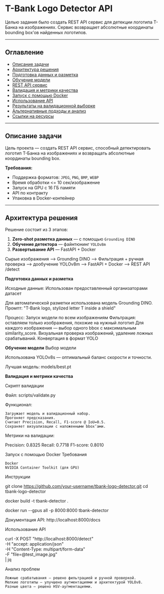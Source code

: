 # T-Bank Logo Detector API

Целью задания было создать REST API сервис для детекции логотипа Т-Банка на изображениях. Сервис возвращает абсолютные координаты bounding box’ов найденных логотипов.

---

## Оглавление

- [Описание задачи](#-описание-задачи)
- [Архитектура решения](#-архитектура-решения)
- [Подготовка данных и разметка](#-подготовка-данных-и-разметка)
- [Обучение модели](#-обучение-модели)
- [REST API сервис](#-rest-api-сервис)
- [Валидация и метрики качества](#-валидация-и-метрики-качества)
- [Запуск с помощью Docker](#-запуск-с-помощью-docker)
- [Использование API](#-использование-api)
- [Результаты на валидационной выборке](#-результаты-на-валидационной-выборке)
- [Альтернативные подходы и анализ](#-альтернативные-подходы-и-анализ)
- [Ссылки на ресурсы](#-ссылки-на-ресурсы)

---

## Описание задачи

Цель проекта — создать REST API сервис, способный детектировать логотип Т-Банка на изображениях и возвращать абсолютные координаты bounding box.

**Требования:**
- Поддержка форматов: `JPEG`, `PNG`, `BMP`, `WEBP`
- Время обработки <= 10 сек/изображение
- Запуск на GPU с 16 ГБ памяти
- API по контракту
- Упаковка в Docker-контейнер

---

## Архитектура решения

Решение состоит из 3 этапов:

1. **Zero-shot разметка данных** — с помощью `Grounding DINO`
2. **Обучение детектора** — файнтюнинг `YOLOv8m`
3. **Развертывание API** — FastAPI + Docker

Сырые изображения --> Grounding DINO --> Фильтрация + ручная проверка --> дообучение YOLOv8m --> FastAPI + Docker --> REST API /detect

**Подготовка данных и разметка**

Исходные данные: 
Использован предоставленный организаторами датасет

Для автоматической разметки использована модель Grounding DINO. 
Промпт:
"T-Bank logo, stylized letter T inside a shield" 

Процесс: 
    Запуск модели по всем изображениям
    Фильтрация: оставляем только изображения, похожие на нужный логотип
    Для каждого изображения — выбор одного bbox с максимальным similarity_score.
    Визуальная проверка изображений, удаление ложных срабатываний.
    Конвертация в формат YOLO 
     
 
**Обучение модели**
Выбор модели 

Использована YOLOv8s — оптимальный баланс скорости и точности. 


Лучшая модель: models/best.pt 

 
**Валидация и метрики качества**

Скрипт валидации 

Файл: scripts/validate.py 

Функционал: 

    Загружает модель и валидационный набор.
    Прогоняет предсказания.
    Считает Precision, Recall, F1-score @ IoU=0.5.
    Сохраняет визуализации с наложенными bbox’ами.

 Метрики на валидации: 

Precision: 0.8325
Recall: 0.7718
F1-score: 0.8010

     
 
Запуск с помощью Docker 
Требования 

    Docker
    NVIDIA Container Toolkit (для GPU)
     

Инструкции 

git clone https://github.com/your-username/tbank-logo-detector.git
cd tbank-logo-detector

docker build -t tbank-detector .

docker run --gpus all -p 8000:8000 tbank-detector
 

Документация API:
http://localhost:8000/docs  
 
Использование API 

curl -X POST "http://localhost:8000/detect" \
  -H "accept: application/json" \
  -H "Content-Type: multipart/form-data" \
  -F "file=@test_image.jpg" \
  | jq
 

Анализ проблем 

    Ложные срабатывания — решено фильтрацией и ручной проверкой.
    Мелкие логотипы — улучшено аугментациями и архитектурой YOLOv8.
    Разные цвета — решено HSV-аугментациями.
     
